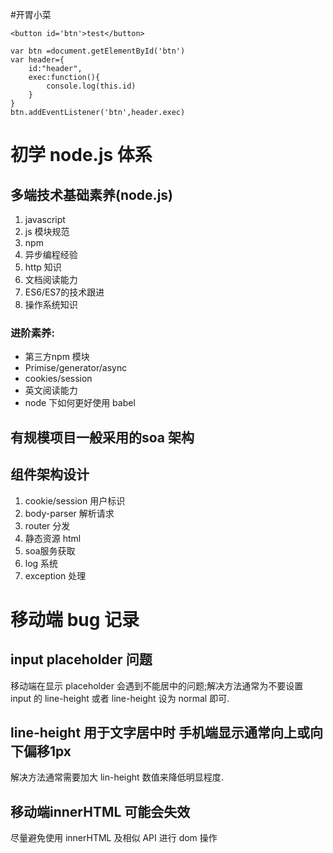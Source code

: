 #开胃小菜
```
<button id='btn'>test</button>
```
```
var btn =document.getElementById('btn')
var header={
    id:"header",
    exec:function(){
        console.log(this.id)
    }
}
btn.addEventListener('btn',header.exec)
```

# 初学 node.js 体系
## 多端技术基础素养(node.js)
1. javascript
2. js 模块规范
3. npm
4. 异步编程经验
5. http 知识
6. 文档阅读能力
7. ES6/ES7的技术跟进
8. 操作系统知识
### 进阶素养:
-  第三方npm 模块
-  Primise/generator/async
-  cookies/session
-  英文阅读能力
-  node 下如何更好使用 babel

## 有规模项目一般采用的soa 架构

## 组件架构设计

1. cookie/session 用户标识
2. body-parser 解析请求
3. router 分发
4. 静态资源  html
5. soa服务获取
6. log 系统
7. exception 处理

# 移动端 bug 记录
## input placeholder 问题
移动端在显示 placeholder 会遇到不能居中的问题;解决方法通常为不要设置 input 的 line-height 或者 line-height 设为 normal 即可.
## line-height 用于文字居中时 手机端显示通常向上或向下偏移1px
解决方法通常需要加大 lin-height 数值来降低明显程度.
## 移动端innerHTML 可能会失效
尽量避免使用 innerHTML 及相似 API 进行 dom 操作



